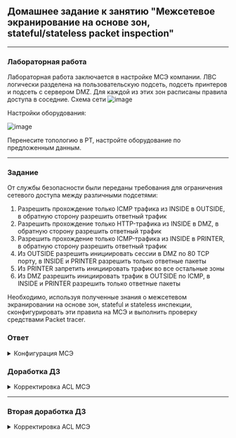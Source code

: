 ## Домашнее задание к занятию "Межсетевое экранирование на основе зон, stateful/stateless packet inspection"

---

### Лабораторная работа  

Лабораторная работа заключается в настройке МСЭ компании. ЛВС логически разделена на пользовательскую подсеть, подсеть принтеров и подсеть с сервером DMZ. Для каждой из этих зон расписаны правила доступа в соседние.
Схема сети 
![image](https://user-images.githubusercontent.com/5977962/168447439-471d693b-2748-40a5-82c8-97f502243f19.png)


Настройки оборудования:

![image](https://user-images.githubusercontent.com/5977962/168447553-09a16892-4961-4f9f-ba0a-364fce364c5d.png)

Перенесите топологию в PT, настройте оборудование по предложенным данным. 

-----

### Задание 

От службы безопасности были переданы требования для ограничения сетевого доступа между различными подсетями:

1) Разрешить прохождение только ICMP трафика из INSIDE в OUTSIDE, в обратную сторону разрешить ответный трафик
2) Разрешить прохождение только HTTP-трафика из INSIDE в DMZ, в обратную сторону разрешить ответный трафик
3) Разрешить прохождение только ICMP-трафика из INSIDE в PRINTER, в обратную сторону разрешить ответный трафик
4) Из OUTSIDE разрешить инициировать сессии в DMZ по 80 TCP порту, в INSIDE и PRINTER разрешить только ответные пакеты
5) Из PRINTER запретить инициировать трафик во все остальные зоны
6) Из DMZ разрешить инициировать трафик в OUTSIDE по ICMP, в INSIDE и PRINTER разрешить только ответные пакеты

Необходимо, используя полученные знания о межсетевом экранировании на основе зон, stateful и stateless инспекции, сконфигурировать эти правила на МСЭ и выполнить проверку средствами Packet tracer.

### Ответ  

<details>  
<summary>Конфигурация МСЭ</summary>  

ciscoasa(config)#sh run

ASA Version 9.6(1)  
!  
hostname ciscoasa  
domain-name reboot  
names  
!  
interface GigabitEthernet1/1  
 nameif INSIDE  
 security-level 100  
 ip address 192.168.1.1 255.255.255.0  
!  
interface GigabitEthernet1/2  
 nameif OUTSIDE  
 security-level 0  
 ip address 10.10.10.1 255.255.255.0  
!  
interface GigabitEthernet1/3  
 nameif PRINTER  
 security-level 75  
 ip address 192.168.2.1 255.255.255.0  
!  
interface GigabitEthernet1/4  
 nameif DMZ  
 security-level 50  
 ip address 192.168.3.1 255.255.255.0  
!  
interface GigabitEthernet1/5  
 no nameif  
 no security-level  
 no ip address  
 shutdown  
!  
interface GigabitEthernet1/6  
 no nameif  
 no security-level  
 no ip address  
 shutdown  
!  
interface GigabitEthernet1/7  
 no nameif  
 no security-level  
 no ip address  
 shutdown  
!  
interface GigabitEthernet1/8  
 no nameif  
 no security-level  
 no ip address  
 shutdown  
!    
interface Management1/1  
 management-only  
 no nameif  
 no security-level  
 no ip address  
 shutdown  
!  
!  
!  
access-list HTTP_TO_DMZ extended permit tcp any host 192.168.3.2 eq www  
access-list HTTP_TO_DMZ extended permit icmp host 192.168.3.2 host 10.10.10.2  
access-list OUTSIDE extended permit tcp host 10.10.10.2 host 192.168.3.2 eq www  
access-list OUTSIDE extended permit icmp host 10.10.10.2 host 192.168.3.2  
access-list PRINTER extended deny ip any any  
!  
!  
access-group HTTP_TO_DMZ in interface DMZ  
access-group PRINTER in interface PRINTER  
access-group OUTSIDE in interface OUTSIDE  
!  
!  
class-map inspection_default  
 match default-inspection-traffic  
!  
policy-map type inspect dns preset_dns_map  
 parameters  
  message-length maximum 512  
policy-map global_policy  
 class inspection_default  
  inspect http   
  inspect icmp  
!  
service-policy global_policy global  
!  
telnet timeout 5  
ssh timeout 5  

</details>

### Доработка ДЗ  

<details>  
<summary>Корректировка ACL МСЭ</summary>  

!   
access-list OUTSIDE extended permit icmp 10.10.10.0 255.255.255.0 192.168.0.0 255.255.0.0  
access-list OUTSIDE extended permit tcp 10.10.10.0 255.255.255.0 192.168.3.0 255.255.255.0 eq www   
access-list PRINTER extended deny ip any any  
access-list HTTP_TO_DMZ extended permit icmp 192.168.3.0 255.255.255.0 10.10.10.0 255.255.255.0   
access-list INSIDE extended permit icmp 192.168.1.0 255.255.255.0 10.10.10.0 255.255.255.0  
access-list INSIDE extended permit icmp 192.168.1.0 255.255.255.0 192.168.2.0 255.255.255.0  
access-list INSIDE extended deny icmp 10.10.10.0 255.255.255.0 192.168.1.0 255.255.255.0  
!  
!  
access-group PRINTER in interface PRINTER  
access-group OUTSIDE in interface OUTSIDE  
access-group HTTP_TO_DMZ in interface DMZ  
access-group INSIDE in interface INSIDE  
!  

</details>  

---

### Вторая доработка ДЗ  

<details>  
<summary>Корректировка ACL МСЭ</summary>  

!   
access-list OUTSIDE extended permit tcp 10.10.10.0 255.255.255.0 192.168.3.0 255.255.255.0 eq www  
access-list PRINTER extended deny ip any any  
access-list HTTP_TO_DMZ extended permit icmp 192.168.3.0 255.255.255.0 10.10.10.0 255.255.255.0  
access-list INSIDE extended permit icmp 192.168.1.0 255.255.255.0 10.10.10.0 255.255.255.0  
access-list INSIDE extended permit icmp 192.168.1.0 255.255.255.0 192.168.2.0 255.255.255.0  
access-list INSIDE extended permit tcp 192.168.1.0 255.255.255.0 192.168.3.0 255.255.255.0 eq www  
!  
!  
access-group INSIDE in interface INSIDE  
access-group OUTSIDE in interface OUTSIDE  
access-group PRINTER in interface PRINTER  
access-group HTTP_TO_DMZ in interface DMZ  
!  

</details>